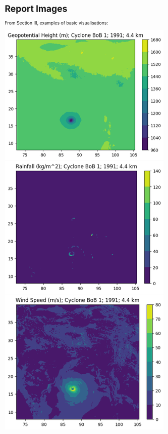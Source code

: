 # Report Images

From Section III, examples of basic visualisations:

![Geopotential Height](geopotential_height.png)
![Rainfall](rainfall.png)
![Wind Speed](wind_speed.png)
